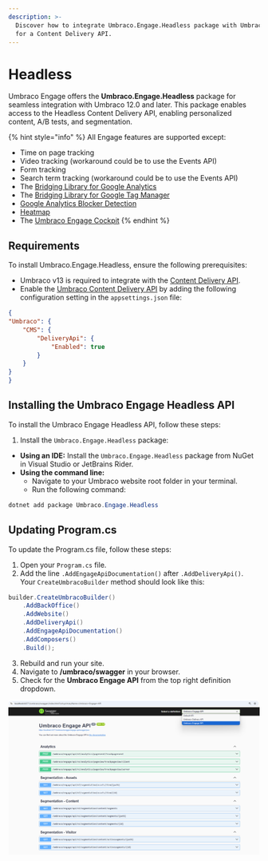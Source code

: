 ```yaml
---
description: >-
  Discover how to integrate Umbraco.Engage.Headless package with Umbraco 12.0+
  for a Content Delivery API.
---
```


# Headless

Umbraco Engage offers the **Umbraco.Engage.Headless** package for seamless integration with Umbraco 12.0 and later. This package enables access to the Headless Content Delivery API, enabling personalized content, A/B tests, and segmentation.

{% hint style="info" %}
All Engage features are supported except:

* Time on page tracking
* Video tracking (workaround could be to use the Events API)
* Form tracking
* Search term tracking (workaround could be to use the Events API)
* The [Bridging Library for Google Analytics](https://docs.umbraco.com/umbraco-engage/developers/analytics/client-side-events-and-additional-javascript-files/bridging-library-for-google-analytics)
* The [Bridging Library for Google Tag Manager](../analytics/client-side-events-and-additional-javascript-files/bridging-library-for-google-tag-manager.md)
* [Google Analytics Blocker Detection](../analytics/client-side-events-and-additional-javascript-files/google-analytics-blocker-detection.md)
* [Heatmap](../../marketers-and-editors/analytics/scroll-heatmap.md)
* The [Umbraco Engage Cockpit](../../getting-started/for-marketers-and-editors/cockpit.md)
{% endhint %}



## Requirements

To install Umbraco.Engage.Headless, ensure the following prerequisites:

* Umbraco v13 is required to integrate with the [Content Delivery API](https://docs.umbraco.com/umbraco-cms/reference/content-delivery-api).
* Enable the [Umbraco Content Delivery API](https://docs.umbraco.com/umbraco-cms/reference/content-delivery-api#enable-the-content-delivery-api) by adding the following configuration setting in the `appsettings.json` file:

```json
{
"Umbraco": {
    "CMS": {
        "DeliveryApi": {
            "Enabled": true
        }
    }
}
}
```

## Installing the Umbraco Engage Headless API

To install the Umbraco Engage Headless API, follow these steps:

1. Install the `Umbraco.Engage.Headless` package:

* **Using an IDE:** Install the `Umbraco.Engage.Headless` package from NuGet in Visual Studio or JetBrains Rider.
* **Using the command line:**
  * Navigate to your Umbraco website root folder in your terminal.
  * Run the following command:

```cs
dotnet add package Umbraco.Engage.Headless
```

## Updating Program.cs

To update the Program.cs file, follow these steps:

1. Open your `Program.cs` file.
2. Add the line `.AddEngageApiDocumentation()` after `.AddDeliveryApi()`. Your `CreateUmbracoBuilder` method should look like this:

```cs
builder.CreateUmbracoBuilder()
    .AddBackOffice()
    .AddWebsite()
    .AddDeliveryApi()
    .AddEngageApiDocumentation()
    .AddComposers()
    .Build();

```

3. Rebuild and run your site.
4. Navigate to **/umbraco/swagger** in your browser.
5. Check for the **Umbraco Engage API** from the top right definition dropdown.

![Umbraco Engage API](../../.gitbook/assets/umbraco-engage-api.png)
